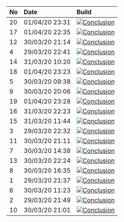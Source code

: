 | No | Date           | Build                                                                                                                                                                 |
| :- | :------------- | :-------------------------------------------------------------------------------------------------------------------------------------------------------------------- |
| 20 | 01/04/20 23:31 | [![Conclusion](https://img.shields.io/badge/build-pass-brightgreen)](https://github.com/e2e-boilerplate/cypress-typescript-webpack-chai-expect/actions/runs/68745554) |
| 17 | 01/04/20 22:35 | [![Conclusion](https://img.shields.io/badge/build-pass-brightgreen)](https://github.com/e2e-boilerplate/cypress-typescript-webpack-chai-expect/actions/runs/68721423) |
| 12 | 30/03/20 21:14 | [![Conclusion](https://img.shields.io/badge/build-pass-brightgreen)](https://github.com/e2e-boilerplate/cypress-typescript-webpack-chai-expect/actions/runs/66995817) |
| 4  | 29/03/20 22:41 | [![Conclusion](https://img.shields.io/badge/build-pass-brightgreen)](https://github.com/e2e-boilerplate/cypress-typescript-webpack-chai-expect/actions/runs/66166691) |
| 14 | 31/03/20 10:20 | [![Conclusion](https://img.shields.io/badge/build-pass-brightgreen)](https://github.com/e2e-boilerplate/cypress-typescript-webpack-chai-expect/actions/runs/67451272) |
| 18 | 01/04/20 23:23 | [![Conclusion](https://img.shields.io/badge/build-pass-brightgreen)](https://github.com/e2e-boilerplate/cypress-typescript-webpack-chai-expect/actions/runs/68743138) |
| 5  | 30/03/20 09:38 | [![Conclusion](https://img.shields.io/badge/build-pass-brightgreen)](https://github.com/e2e-boilerplate/cypress-typescript-webpack-chai-expect/actions/runs/66541853) |
| 9  | 30/03/20 20:06 | [![Conclusion](https://img.shields.io/badge/build-fail-red)](https://github.com/e2e-boilerplate/cypress-typescript-webpack-chai-expect/actions/runs/66950046)         |
| 19 | 01/04/20 23:28 | [![Conclusion](https://img.shields.io/badge/build-pass-brightgreen)](https://github.com/e2e-boilerplate/cypress-typescript-webpack-chai-expect/actions/runs/68744703) |
| 16 | 31/03/20 22:23 | [![Conclusion](https://img.shields.io/badge/build-pass-brightgreen)](https://github.com/e2e-boilerplate/cypress-typescript-webpack-chai-expect/actions/runs/67891162) |
| 15 | 31/03/20 11:44 | [![Conclusion](https://img.shields.io/badge/build-pass-brightgreen)](https://github.com/e2e-boilerplate/cypress-typescript-webpack-chai-expect/actions/runs/67511402) |
| 3  | 29/03/20 22:32 | [![Conclusion](https://img.shields.io/badge/build-pass-brightgreen)](https://github.com/e2e-boilerplate/cypress-typescript-webpack-chai-expect/actions/runs/66164111) |
| 11 | 30/03/20 21:11 | [![Conclusion](https://img.shields.io/badge/build-pass-brightgreen)](https://github.com/e2e-boilerplate/cypress-typescript-webpack-chai-expect/actions/runs/66994658) |
| 7  | 30/03/20 14:38 | [![Conclusion](https://img.shields.io/badge/build-pass-brightgreen)](https://github.com/e2e-boilerplate/cypress-typescript-webpack-chai-expect/actions/runs/66751073) |
| 13 | 30/03/20 22:24 | [![Conclusion](https://img.shields.io/badge/build-pass-brightgreen)](https://github.com/e2e-boilerplate/cypress-typescript-webpack-chai-expect/actions/runs/67029776) |
| 8  | 30/03/20 16:35 | [![Conclusion](https://img.shields.io/badge/build-pass-brightgreen)](https://github.com/e2e-boilerplate/cypress-typescript-webpack-chai-expect/actions/runs/66826610) |
| 1  | 29/03/20 21:37 | [![Conclusion](https://img.shields.io/badge/build-pass-brightgreen)](https://github.com/e2e-boilerplate/cypress-typescript-webpack-chai-expect/actions/runs/66141902) |
| 6  | 30/03/20 11:23 | [![Conclusion](https://img.shields.io/badge/build-pass-brightgreen)](https://github.com/e2e-boilerplate/cypress-typescript-webpack-chai-expect/actions/runs/66620450) |
| 2  | 29/03/20 21:49 | [![Conclusion](https://img.shields.io/badge/build-pass-brightgreen)](https://github.com/e2e-boilerplate/cypress-typescript-webpack-chai-expect/actions/runs/66145175) |
| 10 | 30/03/20 21:01 | [![Conclusion](https://img.shields.io/badge/build-pass-brightgreen)](https://github.com/e2e-boilerplate/cypress-typescript-webpack-chai-expect/actions/runs/66983106) |